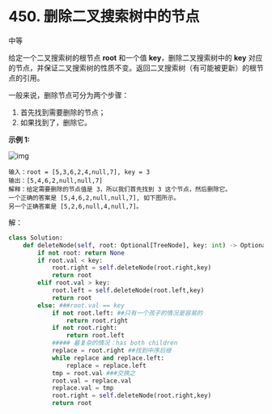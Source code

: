 # 450. 删除二叉搜索树中的节点

中等

给定一个二叉搜索树的根节点 **root** 和一个值 **key**，删除二叉搜索树中的 **key** 对应的节点，并保证二叉搜索树的性质不变。返回二叉搜索树（有可能被更新）的根节点的引用。

一般来说，删除节点可分为两个步骤：

1. 首先找到需要删除的节点；
2. 如果找到了，删除它。

 

**示例 1:**

![img](https://assets.leetcode.com/uploads/2020/09/04/del_node_1.jpg)

```
输入：root = [5,3,6,2,4,null,7], key = 3
输出：[5,4,6,2,null,null,7]
解释：给定需要删除的节点值是 3，所以我们首先找到 3 这个节点，然后删除它。
一个正确的答案是 [5,4,6,2,null,null,7], 如下图所示。
另一个正确答案是 [5,2,6,null,4,null,7]。
```

解：

```python
class Solution:
    def deleteNode(self, root: Optional[TreeNode], key: int) -> Optional[TreeNode]:
        if not root: return None
        if root.val < key:
            root.right = self.deleteNode(root.right,key)
            return root
        elif root.val > key:
            root.left = self.deleteNode(root.left,key)
            return root
        else: ###root.val == key
            if not root.left: ##只有一个孩子的情况是容易的
                return root.right
            if not root.right:
                return root.left
            ##### 最复杂的情况：has both children
            replace = root.right ##找到中序后继
            while replace and replace.left:
                replace = replace.left
            tmp = root.val ###交换之
            root.val = replace.val
            replace.val = tmp
            root.right = self.deleteNode(root.right,key)
            return root
```


